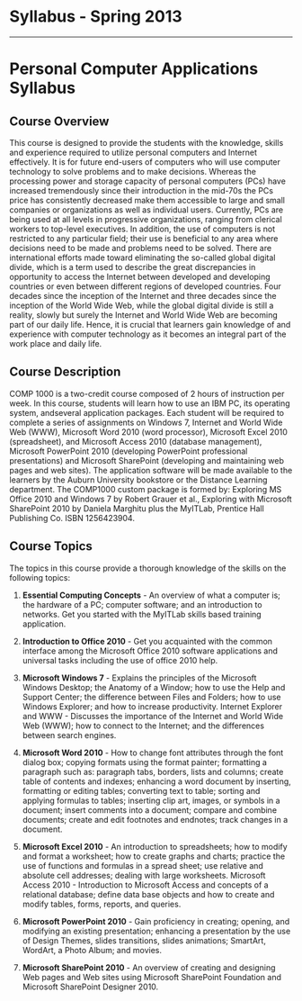 # Syllabus - Spring 2013

---

# Personal Computer Applications Syllabus

## Course Overview

This course is designed to provide the students with the knowledge,
skills and experience required to utilize personal computers and
Internet effectively.  It is for future end-users of computers who
will use computer technology to solve problems and to make decisions.
Whereas the processing power and storage capacity of personal
computers (PCs) have increased tremendously since their introduction
in the mid-70s the PCs price has consistently decreased make them
accessible to large and small companies or organizations as well as
individual users.  Currently, PCs are being used at all levels in
progressive organizations, ranging from clerical workers to top-level
executives.  In addition, the use of computers is not restricted to
any particular field; their use is beneficial to any area where
decisions need to be made and problems need to be solved.  There are
international efforts made toward eliminating the so-called global
digital divide, which is a term used to describe the great
discrepancies in opportunity to access the Internet between developed
and developing countries or even between different regions of
developed countries.  Four decades since the inception of the Internet
and three decades since the inception of the World Wide Web, while the
global digital divide is still a reality, slowly but surely the
Internet and World Wide Web are becoming part of our daily life.
Hence, it is crucial that learners gain knowledge of and experience
with computer technology as it becomes an integral part of the work
place and daily life.

## Course Description

COMP 1000 is a two-credit course composed of 2 hours of instruction
per week.  In this course, students will learn how to use an IBM PC,
its operating system, andseveral application packages.  Each student
will be required to complete a series of assignments on Windows 7,
Internet and World Wide Web (WWW), Microsoft Word 2010 (word
processor), Microsoft Excel 2010 (spreadsheet), and Microsoft Access
2010 (database management), Microsoft PowerPoint 2010 (developing
PowerPoint professional presentations) and Microsoft SharePoint
(developing and maintaining web pages and web sites).  The application
software will be made available to the learners by the Auburn
University bookstore or the Distance Learning department.  The
COMP1000 custom package is formed by: Exploring MS Office 2010 and
Windows 7 by Robert Grauer et al., Exploring with Microsoft SharePoint
2010 by Daniela Marghitu plus the MyITLab, Prentice Hall Publishing
Co.  ISBN 1256423904.

## Course Topics

The topics in this course provide a thorough knowledge of the skills
on the following topics:

1. **Essential Computing Concepts** - An overview of what a computer
is; the hardware of a PC; computer software; and an introduction to
networks.  Get you started with the MyITLab skills based training
application.

2. **Introduction to Office 2010** - Get you acquainted with the
common interface among the Microsoft Office 2010 software applications
and universal tasks including the use of office 2010 help.

3. **Microsoft Windows 7** - Explains the principles of the Microsoft
Windows Desktop; the Anatomy of a Window; how to use the Help and
Support Center; the difference between Files and Folders; how to use
Windows Explorer; and how to increase productivity.  Internet Explorer
and WWW - Discusses the importance of the Internet and World Wide Web
(WWW); how to connect to the Internet; and the differences between
search engines.

4. **Microsoft Word 2010** - How to change font attributes through the
font dialog box; copying formats using the format painter; formatting
a paragraph such as: paragraph tabs, borders, lists and columns;
create table of contents and indexes; enhancing a word document by
inserting, formatting or editing tables; converting text to table;
sorting and applying formulas to tables; inserting clip art, images,
or symbols in a document; insert comments into a document; compare and
combine documents; create and edit footnotes and endnotes; track
changes in a document.

5. **Microsoft Excel 2010** - An introduction to spreadsheets; how to
modify and format a worksheet; how to create graphs and charts;
practice the use of functions and formulas in a spread sheet; use
relative and absolute cell addresses; dealing with large worksheets.
Microsoft Access 2010 - Introduction to Microsoft Access and concepts
of a relational database; define data base objects and how to create
and modify tables, forms, reports, and queries.

6. **Microsoft PowerPoint 2010** - Gain proficiency in creating;
opening, and modifying an existing presentation; enhancing a
presentation by the use of Design Themes, slides transitions, slides
animations; SmartArt, WordArt, a Photo Album; and movies.

7. **Microsoft SharePoint 2010** - An overview of creating and
designing Web pages and Web sites using Microsoft SharePoint
Foundation and Microsoft SharePoint Designer 2010.


